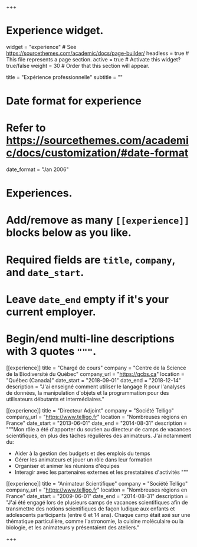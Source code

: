 +++
# Experience widget.
widget = "experience"  # See https://sourcethemes.com/academic/docs/page-builder/
headless = true  # This file represents a page section.
active = true  # Activate this widget? true/false
weight = 30  # Order that this section will appear.

title = "Expérience professionnelle"
subtitle = ""

# Date format for experience
#   Refer to https://sourcethemes.com/academic/docs/customization/#date-format
date_format = "Jan 2006"

# Experiences.
#   Add/remove as many `[[experience]]` blocks below as you like.
#   Required fields are `title`, `company`, and `date_start`.
#   Leave `date_end` empty if it's your current employer.
#   Begin/end multi-line descriptions with 3 quotes `"""`.
[[experience]]
  title = "Chargé de cours"
  company = "Centre de la Science de la Biodiversité du Québec"
  company_url = "https://qcbs.ca"
  location = "Québec (Canada)"
  date_start = "2018-09-01"
  date_end = "2018-12-14"
  description = "J'ai enseigné comment utiliser le langage R pour l'analyses de données, la manipulation d'objets et la programmation pour des utilisateurs débutants et intermédiaires."

[[experience]]
  title = "Directeur Adjoint"
  company = "Société Telligo"
  company_url = "https://www.telligo.fr"
  location = "Nombreuses régions en France"
  date_start = "2013-06-01"
  date_end = "2014-08-31"
  description = """Mon rôle a été d'apporter du soutien au directeur de camps de vacances scientifiques, en plus des tâches régulières des animateurs. J'ai notamment du:

  * Aider à la gestion des budgets et des emplois du temps
  * Gérer les animateurs et jouer un rôle dans leur formation
  * Organiser et animer les réunions d'équipes
  * Interagir avec les partenaires externes et les prestataires d'activités
  """

[[experience]]
  title = "Animateur Scientifique"
  company = "Société Telligo"
  company_url = "https://www.telligo.fr"
  location = "Nombreuses régions en France"
  date_start = "2009-06-01"
  date_end = "2014-08-31"
  description = "J'ai été engagé lors de plusieurs camps de vacances scientifiques afin de transmettre des notions scientifiques de façon ludique aux enfants et adolescents participants (entre 6 et 14 ans). Chaque camp était axé sur une thématique particulière, comme l'astronomie, la cuisine moléculaire ou la biologie, et les animateurs y présentaient des ateliers."

+++
